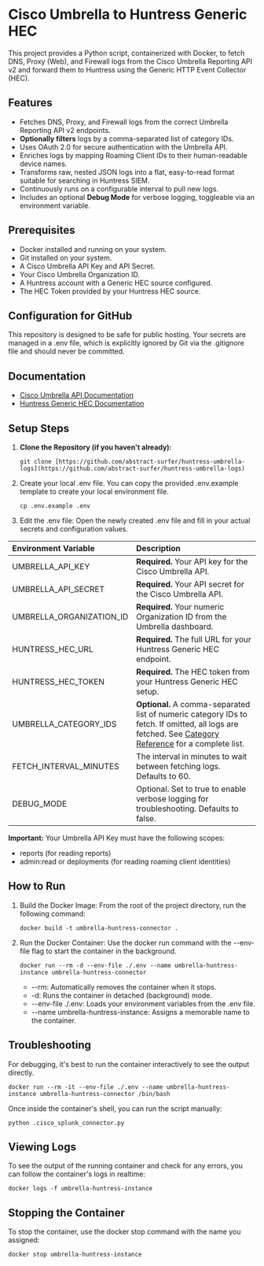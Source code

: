 # **Cisco Umbrella to Huntress Generic HEC**

This project provides a Python script, containerized with Docker, to fetch DNS, Proxy (Web), and Firewall logs from the Cisco Umbrella Reporting API v2 and forward them to Huntress using the Generic HTTP Event Collector (HEC).

## **Features**

* Fetches DNS, Proxy, and Firewall logs from the correct Umbrella Reporting API v2 endpoints.
* **Optionally filters** logs by a comma-separated list of category IDs.
* Uses OAuth 2.0 for secure authentication with the Umbrella API.
* Enriches logs by mapping Roaming Client IDs to their human-readable device names.
* Transforms raw, nested JSON logs into a flat, easy-to-read format suitable for searching in Huntress SIEM.
* Continuously runs on a configurable interval to pull new logs.
* Includes an optional **Debug Mode** for verbose logging, toggleable via an environment variable.

## **Prerequisites**

* Docker installed and running on your system.
* Git installed on your system.
* A Cisco Umbrella API Key and API Secret.
* Your Cisco Umbrella Organization ID.
* A Huntress account with a Generic HEC source configured.
* The HEC Token provided by your Huntress HEC source.

## **Configuration for GitHub**

This repository is designed to be safe for public hosting. Your secrets are managed in a .env file, which is explicitly ignored by Git via the .gitignore file and should never be committed.

## **Documentation**

* [Cisco Umbrella API Documentation](https://developer.cisco.com/docs/cloud-security/umbrella-api-reference-reports-overview/)
* [Huntress Generic HEC Documentation](https://support.huntress.io/hc/en-us/articles/36169678734867-Collecting-HEC-HTTP-Event-Collector-Sources)

## **Setup Steps**

1. **Clone the Repository (if you haven't already):**
   ```
   git clone [https://github.com/abstract-surfer/huntress-umbrella-logs](https://github.com/abstract-surfer/huntress-umbrella-logs)
   ```

2. Create your local .env file. You can copy the provided .env.example template to create your local environment file.

   ```
   cp .env.example .env
   ```

3. Edit the .env file: Open the newly created .env file and fill in your actual secrets and configuration values.

| Environment Variable | Description |
| :---- | :---- |
| UMBRELLA_API_KEY | **Required.** Your API key for the Cisco Umbrella API. |
| UMBRELLA_API_SECRET | **Required.** Your API secret for the Cisco Umbrella API. |
| UMBRELLA_ORGANIZATION_ID | **Required.** Your numeric Organization ID from the Umbrella dashboard. |
| HUNTRESS_HEC_URL | **Required.** The full URL for your Huntress Generic HEC endpoint. |
| HUNTRESS_HEC_TOKEN | **Required.** The HEC token from your Huntress Generic HEC setup. |
| UMBRELLA_CATEGORY_IDS | **Optional.** A comma-separated list of numeric category IDs to fetch. If omitted, all logs are fetched. See [Category Reference](UMBRELLA_CATEGORIES.md) for a complete list. |
| FETCH_INTERVAL_MINUTES | The interval in minutes to wait between fetching logs. Defaults to 60. |
| DEBUG_MODE | Optional. Set to true to enable verbose logging for troubleshooting. Defaults to false. |

**Important:** Your Umbrella API Key must have the following scopes:

* reports (for reading reports)
* admin:read or deployments (for reading roaming client identities)

## **How to Run**

1. Build the Docker Image:
   From the root of the project directory, run the following command:

   ```
   docker build -t umbrella-huntress-connector .
   ```

2. Run the Docker Container:
   Use the docker run command with the --env-file flag to start the container in the background.
   ```
   docker run --rm -d --env-file ./.env --name umbrella-huntress-instance umbrella-huntress-connector
   ```

   * --rm: Automatically removes the container when it stops.
   * -d: Runs the container in detached (background) mode.
   * --env-file ./.env: Loads your environment variables from the .env file.
   * --name umbrella-huntress-instance: Assigns a memorable name to the container.

## **Troubleshooting**

For debugging, it's best to run the container interactively to see the output directly.
```
docker run --rm -it --env-file ./.env --name umbrella-huntress-instance umbrella-huntress-connector /bin/bash
```

Once inside the container's shell, you can run the script manually:

```
python .cisco_splunk_connector.py
```

## **Viewing Logs**

To see the output of the running container and check for any errors, you can follow the container's logs in realtime:

```
docker logs -f umbrella-huntress-instance
```

## **Stopping the Container**

To stop the container, use the docker stop command with the name you assigned:

```
docker stop umbrella-huntress-instance
```